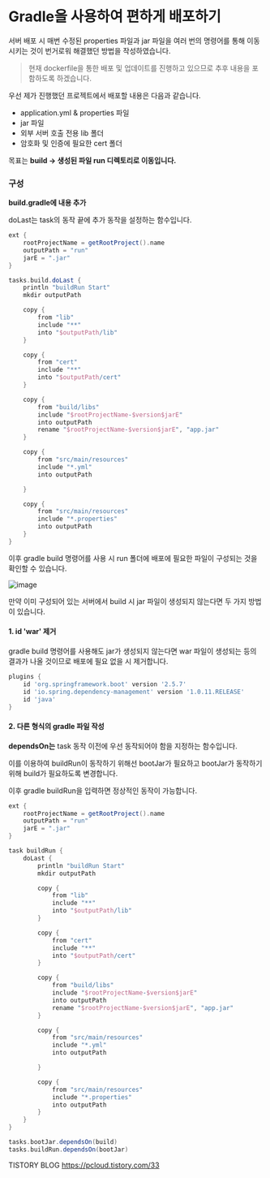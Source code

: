 # Gradle을 사용하여 편하게 배포하기

서버 배포 시 매번 수정된 properties 파일과 jar 파일을 여러 번의 명령어를 통해 이동시키는 것이 번거로워 해결했던 방법을 작성하였습니다.

> 현재 dockerfile을 통한 배포 및 업데이트를 진행하고 있으므로 추후 내용을 포함하도록 하겠습니다.

 

우선 제가 진행했던 프로젝트에서 배포할 내용은 다음과 같습니다.

- application.yml & properties 파일
- jar 파일
- 외부 서버 호출 전용 lib 폴더
- 암호화 및 인증에 필요한 cert 폴더

목표는 **build -> 생성된 파일 run 디렉토리로 이동입니다.**

 

### 구성

**build.gradle에 내용 추가**

doLast는 task의 동작 끝에 추가 동작을 설정하는 함수입니다.

```groovy
ext {
    rootProjectName = getRootProject().name
    outputPath = "run"
    jarE = ".jar"
}

tasks.build.doLast {
    println "buildRun Start"
    mkdir outputPath

    copy {
        from "lib"
        include "**"
        into "$outputPath/lib"
    }

    copy {
        from "cert"
        include "**"
        into "$outputPath/cert"
    }

    copy {
        from "build/libs"
        include "$rootProjectName-$version$jarE"
        into outputPath
        rename "$rootProjectName-$version$jarE", "app.jar"
    }

    copy {
        from "src/main/resources"
        include "*.yml"
        into outputPath

    }

    copy {
        from "src/main/resources"
        include "*.properties"
        into outputPath
    }
}
```



이후 gradle build 명령어를 사용 시 run 폴더에 배포에 필요한 파일이 구성되는 것을 확인할 수 있습니다.



![image](https://user-images.githubusercontent.com/22608825/145991912-27b168e2-9bf2-4305-81a9-bf72964ad937.png)

만약 이미 구성되어 있는 서버에서 build 시 jar 파일이 생성되지 않는다면 두 가지 방법이 있습니다.

 

#### 1. id 'war' 제거

gradle build 명령어를 사용해도 jar가 생성되지 않는다면 war 파일이 생성되는 등의 결과가 나올 것이므로 배포에 필요 없을 시 제거합니다.

```groovy
plugins {
    id 'org.springframework.boot' version '2.5.7'
    id 'io.spring.dependency-management' version '1.0.11.RELEASE'
    id 'java'
}
```



#### 2. 다른 형식의 gradle 파일 작성

**dependsOn는** task 동작 이전에 우선 동작되어야 함을 지정하는 함수입니다.

이를 이용하여 buildRun이 동작하기 위해선 bootJar가 필요하고 bootJar가 동작하기 위해 build가 필요하도록 변경합니다.

이후 gradle buildRun을 입력하면 정상적인 동작이 가능합니다.

```groovy
ext {
    rootProjectName = getRootProject().name
    outputPath = "run"
    jarE = ".jar"
}

task buildRun {
    doLast {
        println "buildRun Start"
        mkdir outputPath

        copy {
            from "lib"
            include "**"
            into "$outputPath/lib"
        }

        copy {
            from "cert"
            include "**"
            into "$outputPath/cert"
        }

        copy {
            from "build/libs"
            include "$rootProjectName-$version$jarE"
            into outputPath
            rename "$rootProjectName-$version$jarE", "app.jar"
        }

        copy {
            from "src/main/resources"
            include "*.yml"
            into outputPath

        }

        copy {
            from "src/main/resources"
            include "*.properties"
            into outputPath
        }
    }
}

tasks.bootJar.dependsOn(build)
tasks.buildRun.dependsOn(bootJar)
```

TISTORY BLOG https://pcloud.tistory.com/33
